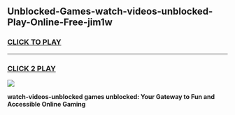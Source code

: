
## Unblocked-Games-watch-videos-unblocked-Play-Online-Free-jim1w
<h3>
<a href="https://premium76.site?title=watch-videos-unblocked&ref=26A">CLICK TO PLAY</a></h3>
<hr>

<h3>
<a href="https://premium76.site?title=watch-videos-unblocked&ref=26A">CLICK 2 PLAY</a>
  
</h3>

<a href="https://premium76.site?title=watch-videos-unblocked&ref=26A"><img src="https://clearcache.store/games.png"></a>


**watch-videos-unblocked games unblocked: Your Gateway to Fun and Accessible Online Gaming**
